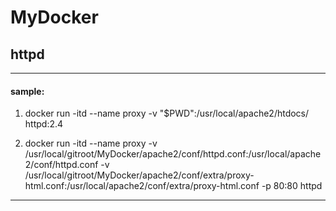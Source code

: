 # MyDocker
## httpd
***
#### sample:
1. docker run -itd --name proxy -v "$PWD":/usr/local/apache2/htdocs/ httpd:2.4

2. docker run -itd --name proxy -v /usr/local/gitroot/MyDocker/apache2/conf/httpd.conf:/usr/local/apache2/conf/httpd.conf -v /usr/local/gitroot/MyDocker/apache2/conf/extra/proxy-html.conf:/usr/local/apache2/conf/extra/proxy-html.conf -p 80:80 httpd
***
